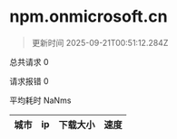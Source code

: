 
  # npm.onmicrosoft.cn

  > 更新时间 2025-09-21T00:51:12.284Z
  
  总共请求 0

  请求报错 0

  平均耗时 NaNms

|城市|ip|下载大小|速度|
|-----|----------|---|---|

  